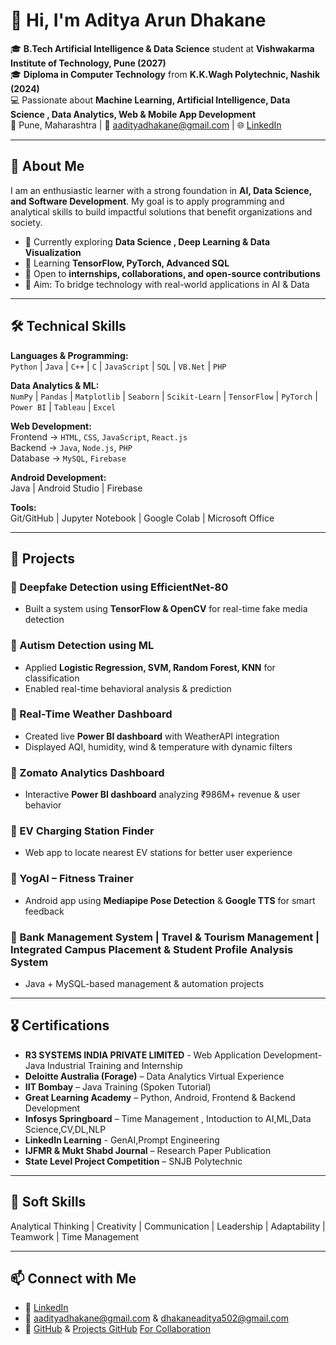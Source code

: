 # 👋 Hi, I'm Aditya Arun Dhakane  

🎓 **B.Tech Artificial Intelligence & Data Science** student at **Vishwakarma Institute of Technology, Pune (2027)**  
🎓 **Diploma in Computer Technology** from **K.K.Wagh Polytechnic, Nashik (2024)**  
💻 Passionate about **Machine Learning, Artificial Intelligence, Data Science , Data Analytics, Web & Mobile App Development**  
📍 Pune, Maharashtra | 📧 [aadityadhakane@gmail.com](mailto:aadityadhakane@gmail.com) | 🌐 [LinkedIn](www.linkedin.com/in/aditya-a-dhakane8067)  

---

## 🚀 About Me  
I am an enthusiastic learner with a strong foundation in **AI, Data Science, and Software Development**. My goal is to apply programming and analytical skills to build impactful solutions that benefit organizations and society.  

- 🔭 Currently exploring **Data Science , Deep Learning & Data Visualization**  
- 🌱 Learning **TensorFlow, PyTorch, Advanced SQL**  
- 🤝 Open to **internships, collaborations, and open-source contributions**  
- 🎯 Aim: To bridge technology with real-world applications in AI & Data  

---

## 🛠️ Technical Skills  

**Languages & Programming:**  
`Python` | `Java` | `C++` | `C` | `JavaScript` | `SQL` | `VB.Net` | `PHP`  

**Data Analytics & ML:**  
`NumPy` | `Pandas` | `Matplotlib` | `Seaborn` | `Scikit-Learn` | `TensorFlow` | `PyTorch` | `Power BI` | `Tableau` | `Excel`  

**Web Development:**  
Frontend → `HTML`, `CSS`, `JavaScript`, `React.js`  
Backend → `Java`, `Node.js`, `PHP`  
Database → `MySQL`, `Firebase`  

**Android Development:**  
Java | Android Studio | Firebase  

**Tools:**  
Git/GitHub | Jupyter Notebook | Google Colab | Microsoft Office  

---

## 📌 Projects  

### 🔹 Deepfake Detection using EfficientNet-80  
- Built a system using **TensorFlow & OpenCV** for real-time fake media detection  

### 🔹 Autism Detection using ML  
- Applied **Logistic Regression, SVM, Random Forest, KNN** for classification  
- Enabled real-time behavioral analysis & prediction  

### 🔹 Real-Time Weather Dashboard  
- Created live **Power BI dashboard** with WeatherAPI integration  
- Displayed AQI, humidity, wind & temperature with dynamic filters  

### 🔹 Zomato Analytics Dashboard  
- Interactive **Power BI dashboard** analyzing ₹986M+ revenue & user behavior  

### 🔹 EV Charging Station Finder  
- Web app to locate nearest EV stations for better user experience  

### 🔹 YogAI – Fitness Trainer  
- Android app using **Mediapipe Pose Detection** & **Google TTS** for smart feedback  

### 🔹 Bank Management System | Travel & Tourism Management | Integrated Campus Placement & Student Profile Analysis System  
- Java + MySQL-based management & automation projects  

---

## 🎖️ Certifications  
- **R3 SYSTEMS INDIA PRIVATE LIMITED** - Web Application Development-Java Industrial Training and Internship
- **Deloitte Australia (Forage)** – Data Analytics Virtual Experience  
- **IIT Bombay** – Java Training (Spoken Tutorial)  
- **Great Learning Academy** – Python, Android, Frontend & Backend Development  
- **Infosys Springboard** – Time Management , Intoduction to AI,ML,Data Science,CV,DL,NLP
- **LinkedIn Learning** - GenAI,Prompt Engineering
- **IJFMR & Mukt Shabd Journal** – Research Paper Publication  
- **State Level Project Competition** – SNJB Polytechnic

---

## 🌟 Soft Skills  
Analytical Thinking | Creativity | Communication | Leadership | Adaptability | Teamwork | Time Management  

---

## 📫 Connect with Me  
- 💼 [LinkedIn](https://www.linkedin.com/in/aditya-a-dhakane8067)  
- 📧 [aadityadhakane@gmail.com](mailto:aadityadhakane@gmail.com)  & [dhakaneaditya502@gmail.com](mailto:dhakaneaditya502@gmail.com) 
- 🐙 [GitHub](https://github.com/aadi2234) & [Projects GitHub](https://github.com/aadi8067) [For Collaboration](https://github.com/aditya8067nemaai)
